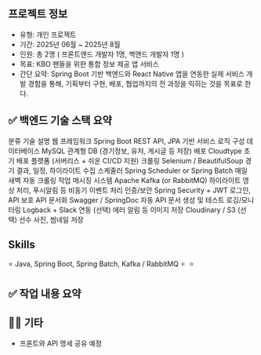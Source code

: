 ## 프로젝트 정보

- 유형: 개인 프로젝트
- 기간: 2025년 06월 ~ 2025년 8월
- 인원: 총 2명 ( 프론트앤드 개발자 1명, 백앤드 개발자 1명 )
- 목표: KBO 팬들을 위한 통합 정보 제공 앱 서비스
- 간단 요약: Spring Boot 기반 백엔드와 React Native 앱을 연동한 실제 서비스 개발 경험을 통해, 기획부터 구현, 배포, 협업까지의 전 과정을 익히는 것을 목표로 한다.

## ✅ 백엔드 기술 스택 요약
분류	기술	설명
웹 프레임워크	Spring Boot	REST API, JPA 기반 서비스 로직 구성
데이터베이스	MySQL	관계형 DB (경기정보, 유저, 게시글 등 저장)
배포	Cloudtype	초기 배포 플랫폼 (서버리스 + 쉬운 CI/CD 지원)
크롤링	Selenium / BeautifulSoup	경기 결과, 일정, 하이라이트 수집
스케줄러	Spring Scheduler or Spring Batch	매일 새벽 자동 크롤링 작업
메시징 시스템	Apache Kafka (or RabbitMQ)	하이라이트 영상 처리, 푸시알림 등 비동기 이벤트 처리
인증/보안	Spring Security + JWT	로그인, API 보호
API 문서화	Swagger / SpringDoc	자동 API 문서 생성 및 테스트
로깅/모니터링	Logback + Slack 연동 (선택)	에러 알림 등
이미지 저장	Cloudinary / S3 (선택)	선수 사진, 썸네일 저장



## Skills
⭐ Java, Spring Boot, Spring Batch, Kafka / RabbitMQ
⭐ 
⭐

## ✅ 작업 내용 요약

## 🙋‍♀️ 기타
- 프론트와 API 명세 공유 예정
